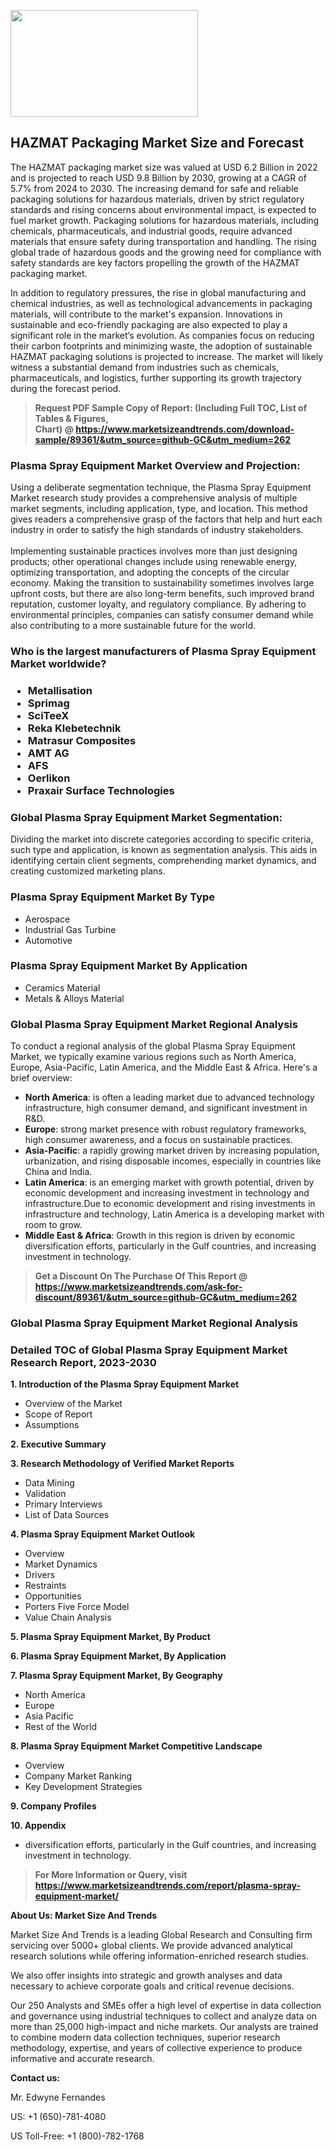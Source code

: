 <p><img class="alignnone size-medium wp-image-20088" src="https://ffe5etoiles.com/wp-content/uploads/2024/12/MST1-300x171.png" alt="" width="300" height="171" /></p><h2>HAZMAT Packaging Market Size and Forecast</h2><p>The HAZMAT packaging market size was valued at USD 6.2 Billion in 2022 and is projected to reach USD 9.8 Billion by 2030, growing at a CAGR of 5.7% from 2024 to 2030. The increasing demand for safe and reliable packaging solutions for hazardous materials, driven by strict regulatory standards and rising concerns about environmental impact, is expected to fuel market growth. Packaging solutions for hazardous materials, including chemicals, pharmaceuticals, and industrial goods, require advanced materials that ensure safety during transportation and handling. The rising global trade of hazardous goods and the growing need for compliance with safety standards are key factors propelling the growth of the HAZMAT packaging market.</p><p>In addition to regulatory pressures, the rise in global manufacturing and chemical industries, as well as technological advancements in packaging materials, will contribute to the market's expansion. Innovations in sustainable and eco-friendly packaging are also expected to play a significant role in the market’s evolution. As companies focus on reducing their carbon footprints and minimizing waste, the adoption of sustainable HAZMAT packaging solutions is projected to increase. The market will likely witness a substantial demand from industries such as chemicals, pharmaceuticals, and logistics, further supporting its growth trajectory during the forecast period.</p></p><blockquote id="" class=""><strong>Request PDF Sample Copy of Report: (Including Full TOC, List of Tables &amp; Figures, Chart)&nbsp;@&nbsp;<strong><a href="https://www.marketsizeandtrends.com/download-sample/89361/&utm_source=github-GC&utm_medium=262" target="_blank">https://www.marketsizeandtrends.com/download-sample/89361/&utm_source=github-GC&utm_medium=262</a></strong></strong></blockquote><h3 id="" class="">Plasma Spray Equipment Market&nbsp;Overview and Projection:</h3><p id="" class="">Using a deliberate segmentation technique, the Plasma Spray Equipment Market research study provides a comprehensive analysis of multiple market segments, including application, type, and location. This method gives readers a comprehensive grasp of the factors that help and hurt each industry in order to satisfy the high standards of industry stakeholders. <br /> <br />Implementing sustainable practices involves more than just designing products; other operational changes include using renewable energy, optimizing transportation, and adopting the concepts of the circular economy. Making the transition to sustainability sometimes involves large upfront costs, but there are also long-term benefits, such improved brand reputation, customer loyalty, and regulatory compliance. By adhering to environmental principles, companies can satisfy consumer demand while also contributing to a more sustainable future for the world.</p><h3 id="" class="">Who is the largest manufacturers of&nbsp;Plasma Spray Equipment Market worldwide?</h3><h3 class=""><p><ul><li>Metallisation </li><li> Sprimag </li><li> SciTeeX </li><li> Reka Klebetechnik </li><li> Matrasur Composites </li><li> AMT AG </li><li> AFS </li><li> Oerlikon </li><li> Praxair Surface Technologies</li></ul></p></h3><h3 id="" class="">Global&nbsp;Plasma Spray Equipment Market Segmentation:</h3><p id="" class="">Dividing the market into discrete categories according to specific criteria, such type and application, is known as segmentation analysis. This aids in identifying certain client segments, comprehending market dynamics, and creating customized marketing plans.</p><h3 id="" class="">Plasma Spray Equipment Market&nbsp;By Type</h3><p><p><ul><li>Aerospace </li><li> Industrial Gas Turbine </li><li> Automotive</p></li></ul></p></p><h3 id="" class="">Plasma Spray Equipment Market&nbsp;By Application</h3><p class=""><p><ul><li>Ceramics Material </li><li> Metals & Alloys Material</li></ul></p></p><h3 id="" class="">Global Plasma Spray Equipment Market Regional Analysis</h3><p id="" class="">To conduct a regional analysis of the global Plasma Spray Equipment Market, we typically examine various regions such as North America, Europe, Asia-Pacific, Latin America, and the Middle East &amp; Africa. Here's a brief overview:</p><ul><li><strong>North America</strong>: is often a leading market due to advanced technology infrastructure, high consumer demand, and significant investment in R&amp;D.</li><li><strong>Europe</strong>: strong market presence with robust regulatory frameworks, high consumer awareness, and a focus on sustainable practices.</li><li><strong>Asia-Pacific</strong>: a rapidly growing market driven by increasing population, urbanization, and rising disposable incomes, especially in countries like China and India.</li><li><strong>Latin America</strong>: is an emerging market with growth potential, driven by economic development and increasing investment in technology and infrastructure.Due to economic development and rising investments in infrastructure and technology, Latin America is a developing market with room to grow.</li><li><strong>Middle East &amp; Africa</strong>: Growth in this region is driven by economic diversification efforts, particularly in the Gulf countries, and increasing investment in technology.</li></ul><blockquote id="" class=""><strong>Get a Discount On The Purchase Of This Report @ <strong><a href="https://www.marketsizeandtrends.com/ask-for-discount/89361/&utm_source=github-GC&utm_medium=262" target="_blank">https://www.marketsizeandtrends.com/ask-for-discount/89361/&utm_source=github-GC&utm_medium=262</a></strong></strong></blockquote><h3 id="" class="">Global Plasma Spray Equipment Market Regional Analysis</h3><h3 id="" class="">Detailed TOC of Global Plasma Spray Equipment Market Research Report, 2023-2030</h3><p id="" class=""><strong>1. Introduction of the Plasma Spray Equipment Market</strong></p><ul><li>Overview of the Market</li><li>Scope of Report</li><li>Assumptions</li></ul><p id="" class=""><strong>2. Executive Summary</strong></p><p id="" class=""><strong>3. Research Methodology of Verified Market Reports</strong></p><ul><li>Data Mining</li><li>Validation</li><li>Primary Interviews</li><li>List of Data Sources</li></ul><p id="" class=""><strong>4. Plasma Spray Equipment Market Outlook</strong></p><ul><li>Overview</li><li>Market Dynamics</li><li>Drivers</li><li>Restraints</li><li>Opportunities</li><li>Porters Five Force Model</li><li>Value Chain Analysis</li></ul><p id="" class=""><strong>5. Plasma Spray Equipment Market, By Product</strong></p><p id="" class=""><strong>6. Plasma Spray Equipment Market, By Application</strong></p><p id="" class=""><strong>7. Plasma Spray Equipment Market, By Geography</strong></p><ul><li>North America</li><li>Europe</li><li>Asia Pacific</li><li>Rest of the World</li></ul><p id="" class=""><strong>8. Plasma Spray Equipment Market Competitive Landscape</strong></p><ul><li>Overview</li><li>Company Market Ranking</li><li>Key Development Strategies</li></ul><p id="" class=""><strong>9. Company Profiles</strong></p><p id="" class=""><strong>10. Appendix</strong></p><ul><li>diversification efforts, particularly in the Gulf countries, and increasing investment in technology.</li></ul><blockquote id="" class=""><strong>For More Information or Query, visit <strong><strong><a href="https://www.marketsizeandtrends.com/report/plasma-spray-equipment-market/" target="_blank">https://www.marketsizeandtrends.com/report/plasma-spray-equipment-market/</a></strong></strong></strong></blockquote><p id="" class=""><strong>About Us: Market Size And Trends</strong></p><p id="" class="">Market Size And Trends is a leading Global Research and Consulting firm servicing over 5000+ global clients. We provide advanced analytical research solutions while offering information-enriched research studies.</p><p id="" class="">We also offer insights into strategic and growth analyses and data necessary to achieve corporate goals and critical revenue decisions.</p><p id="" class="">Our 250 Analysts and SMEs offer a high level of expertise in data collection and governance using industrial techniques to collect and analyze data on more than 25,000 high-impact and niche markets. Our analysts are trained to combine modern data collection techniques, superior research methodology, expertise, and years of collective experience to produce informative and accurate research.</p><p id="" class=""><strong>Contact us:</strong></p><p id="" class="">Mr. Edwyne Fernandes</p><p id="" class="">US: +1 (650)-781-4080</p><p id="" class="">US Toll-Free: +1 (800)-782-1768</p>
